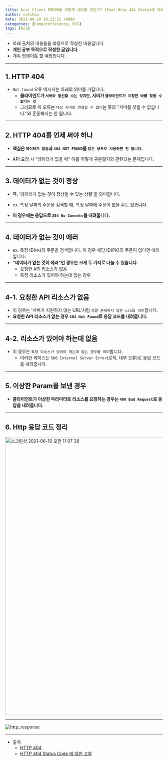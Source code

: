 ```yaml
---
title: bcs) Client ERROR를 어떻게 내려줄 것인가? (Feat.Http 404 Status에 대해)
author: cotchan 
date: 2021-06-10 10:23:21 +0800 
categories: [ComputerScience, BCS]
tags: [bcs]
---
```


+ 아래 출처의 내용들을 바탕으로 작성한 내용입니다.    
+ **개인 공부 목적으로 작성한 글입니다.**
+ 계속 업데이트 할 예정입니다.

---

## 1. HTTP 404

+ `Not found` 오류 메시지는 아래의 의미를 가집니다.
  + **클라이언트가 `서버와 통신할 수는 있지만`, 서버가 `클라이언트가 요청한 바를 찾을 수 없다는 것`**
  + 그러므로 이 오류는 `대상 서버로 연결할 수 없다`는 뜻의 "서버를 찾을 수 없습니다."와 혼동해서는 안 됩니다.

---

## 2. HTTP 404를 언제 써야 하나

+ **핵심은 `데이터가 없음`과 `404 NOT FOUND`를 `같은 용도로 사용하면 안 됩니다.`**

+ API 요청 시 "데이터가 없을 때" 이를 어떻게 구분할지와 관련되는 문제입니다.

---

## 3. 데이터가 없는 것이 정상

+ 즉, '데이터가 없는 것이 정상일 수 있는 상황'을 의미합니다.
+ ex. 특정 날짜의 주문을 검색할 때, 특정 날짜에 주문이 없을 수도 있습니다.

+ **이 경우에는 응답으로 `204 No Conents`를 내려줍니다.**

---

## 4. 데이터가 없는 것이 에러

+ ex. 특정 ID(`PK`)의 주문을 검색합니다. 이 경우 해당 ID(PK)의 주문이 없다면 에러입니다.
+ **"데이터가 없는 것이 에러"인 경우는 크게 두 가지로 나눌 수 있습니다.**
  + 요청한 API 리소스가 없음
  + 특정 리소스가 있어야 하는데 없는 경우

---

## 4-1. 요청한 API 리소스가 없음

+ 이 경우는 '서버가 지원하지 않는 URL'처럼 `정말 존재하지 않는 uri를 의미`합니다. 
+ **요청한 API 리소스가 없는 경우 `404 Not Found`로 응답 코드를 내려줍니다.**

---

## 4-2. 리소스가 있어야 하는데 없음

+ 이 경우는 `특정 리소스가 있어야 하는데 없는 경우를 의미`합니다.
  + 이러한 케이스는 `500 Internal Server Error`(로직, 내부 오류)로 응답 코드를 내려줍니다.

---

## 5. 이상한 Param을 보낸 경우

+ **클라이언트가 이상한 파라미터로 리소스를 요청하는 경우는 `400 Bad Request`로 응답을 내려줍니다.**

---

## 6. Http 응답 코드 정리

<img width="889" alt="스크린샷 2021-06-10 오전 11 07 38" src="https://user-images.githubusercontent.com/75410527/121453823-bc0eb280-c9dc-11eb-8a22-2674f94349e4.png">

---

![http_response](https://user-images.githubusercontent.com/75410527/121453829-be710c80-c9dc-11eb-9830-4629fddea224.png)

---
+ 출처
    + [HTTP 404](https://ko.wikipedia.org/wiki/HTTP_404)
    + [HTTP 404 Status Code 에 대한 고찰](https://luckyyowu.tistory.com/377)
